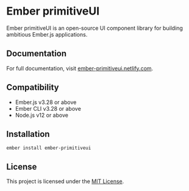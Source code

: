 # Ember primitiveUI

Ember primitiveUI is an open-source UI component library for building ambitious Ember.js applications.

## Documentation

For full documentation, visit [ember-primitiveui.netlify.com](https://ember-primitiveui.netlify.com).

## Compatibility

* Ember.js v3.28 or above
* Ember CLI v3.28 or above
* Node.js v12 or above

## Installation

```
ember install ember-primitiveui
```

## License

This project is licensed under the [MIT License](./MIT-LICENSE).
